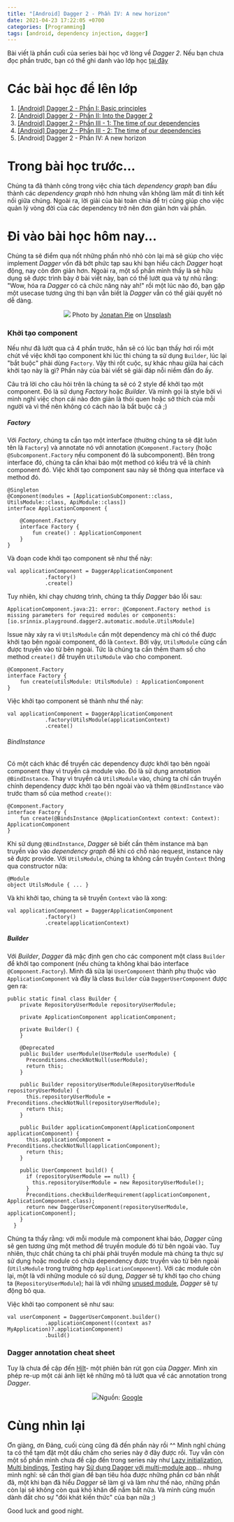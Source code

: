 ```yaml
---
title: "[Android] Dagger 2 - Phần IV: A new horizon"
date: 2021-04-23 17:22:05 +0700
categories: [Programming]
tags: [android, dependency injection, dagger]
---
```


Bài viết là phần cuối của series bài học vỡ lòng về *Dagger 2*. Nếu bạn chưa đọc phần trước, bạn có thể ghi danh vào lớp học [tại đây](https://kipalog.com/posts/Android--Dagger-2---Phan-I--Basic-principles)

# Các bài học để lên lớp

1. [[Android] Dagger 2 - Phần I: Basic principles](https://srinnix1395.github.io/posts/Android-Dagger2-Ph%E1%BA%A7n-I/)
2. [[Android] Dagger 2 - Phần II: Into the Dagger 2](https://srinnix1395.github.io/posts/Android-Dagger2-Ph%E1%BA%A7n-II/)
3. [[Android] Dagger 2 - Phần III - 1: The time of our dependencies](https://srinnix1395.github.io/posts/Android-Dagger-2-Ph%E1%BA%A7n-III-1/)
4. [[Android] Dagger 2 - Phần III - 2: The time of our dependencies](https://srinnix1395.github.io/posts/Android-Dagger-2-Ph%E1%BA%A7n-III-2/)
5. [Android] Dagger 2 - Phần IV: A new horizon

# Trong bài học trước...

Chúng ta đã thành công trong việc chia tách *dependency graph* ban đầu thành các *dependency graph* nhỏ hơn nhưng vẫn không làm mất đi tính kết nối giữa chúng. Ngoài ra, lời giải của bài toán chia để trị cũng giúp cho việc quản lý vòng đời của các dependency trở nên đơn giản hơn vài phần.

# Đi vào bài học hôm nay...

Chúng ta sẽ điểm qua nốt những phần nhỏ nhỏ còn lại mà sẽ giúp cho việc implement *Dagger* vốn đã bớt phức tạp sau khi bạn hiểu cách *Dagger* hoạt động, nay còn đơn giản hơn. Ngoài ra, một số phần mình thấy là sẽ hữu dụng sẽ được trình bày ở bài viết này, bạn có thể lướt qua và tự nhủ rằng: "Wow, hóa ra *Dagger* có cả chức năng này ah!" rồi một lúc nào đó, bạn gặp một usecase tương ứng thì bạn vẫn biết là *Dagger* vẫn có thể giải quyết nó dễ dàng.

<p align="center">
  <img src="https://s3-ap-southeast-1.amazonaws.com/kipalog.com/6mmrbymcd1_jonatan-pie-FOcMXBbe5rU-unsplash.jpg">
  Photo by <a href="https://unsplash.com/@r3dmax?utm_source=unsplash&utm_medium=referral&utm_content=creditCopyText">Jonatan Pie</a> on <a href="https://unsplash.com/?utm_source=unsplash&utm_medium=referral&utm_content=creditCopyText">Unsplash</a>
</p>

### Khởi tạo component

Nếu như đã lướt qua cả 4 phần trước, hẳn sẽ có lúc bạn thấy hơi rối một chút về việc khởi tạo component khi lúc thì chúng ta sử dụng `Builder`, lúc lại "bắt buộc" phải dùng `Factory`. Vậy thì rốt cuộc, sự khác nhau giữa hai cách khởi tạo này là gì? Phần này của bài viết sẽ giải đáp nỗi niềm đắn đo ấy.

Câu trả lời cho câu hỏi trên là chúng ta sẽ có 2 style để khởi tạo một component. Đó là sử dụng *Factory*  hoặc *Builder*. Và mình gọi là style bởi vì mình nghĩ việc chọn cái nào đơn giản là thói quen hoặc sở thích của mỗi người và vì thế nên không có cách nào là bắt buộc cả ;)

##### Factory

Với *Factory*, chúng ta cần tạo một interface (thường chúng ta sẽ đặt luôn tên là `Factory`) và annotate nó với annotation `@Component.Factory` (hoặc `@Subcomponent.Factory` nếu component đó là subcomponent). Bên trong interface đó, chúng ta cần khai báo một method có kiểu trả về là chính component đó. Việc khởi tạo component sau này sẽ thông qua interface và method đó.
```
@Singleton
@Component(modules = [ApplicationSubComponent::class, UtilsModule::class, ApiModule::class])
interface ApplicationComponent {

    @Component.Factory
    interface Factory {
        fun create() : ApplicationComponent
    }
}
```

Và đoạn code khởi tạo component sẽ như thế này:
```
val applicationComponent = DaggerApplicationComponent
            .factory()
            .create()
```

Tuy nhiên, khi chạy chương trình, chúng ta thấy *Dagger* báo lỗi sau:
```
ApplicationComponent.java:21: error: @Component.Factory method is missing parameters for required modules or components: [io.srinnix.playground.dagger2.automatic.module.UtilsModule]
```

Issue này xảy ra vì `UtilsModule` cần một dependency mà chỉ có thể được khởi tạo bên ngoài component, đó là `Context`. Bởi vậy, `UtilsModule` cũng cần được truyền vào từ bên ngoài. Tức là chúng ta cần thêm tham số cho method `create()` để truyền `UtilsModule` vào cho component.
```
@Component.Factory
interface Factory {
    fun create(utilsModule: UtilsModule) : ApplicationComponent
}
```

Việc khởi tạo component sẽ thành như thế này:
```
val applicationComponent = DaggerApplicationComponent
            .factory(UtilsModule(applicationContext)
            .create()
```

###### BindInstance

Có một cách khác để truyền các dependency được khởi tạo bên ngoài component thay vì truyền cả module vào. Đó là sử dụng annotation `@BindInstance`. Thay vì truyền cả `UtilsModule` vào, chúng ta chỉ cần truyền chính dependency được khởi tạo bên ngoài vào và thêm `@BindInstance` vào trước tham số của method `create()`:
```
@Component.Factory
interface Factory {
    fun create(@BindsInstance @ApplicationContext context: Context): ApplicationComponent
}
```

Khi sử dụng `@BindInstance`, *Dagger* sẽ biết cần thêm instance mà bạn truyền vào vào *dependency graph* để khi có chỗ nào request, instance này sẽ được provide. Với `UtilsModule`, chúng ta không cần truyền `Context` thông qua constructor nữa:
```
@Module
object UtilsModule { ... }
```

Và khi khởi tạo, chúng ta sẽ truyền `Context` vào là xong:
```
val applicationComponent = DaggerApplicationComponent
            .factory()
            .create(applicationContext)
```

##### Builder

Với *Builder*, *Dagger* đã mặc định gen cho các component một class `Builder` để khởi tạo component (nếu chúng ta không khai báo interface `@Component.Factory`). Mình đã sửa lại `UserComponent` thành phụ thuộc vào `ApplicationComponent` và đây là class `Builder` của `DaggerUserComponent` được gen ra:
```
public static final class Builder {
    private RepositoryUserModule repositoryUserModule;

    private ApplicationComponent applicationComponent;

    private Builder() {
    }

    @Deprecated
    public Builder userModule(UserModule userModule) {
      Preconditions.checkNotNull(userModule);
      return this;
    }

    public Builder repositoryUserModule(RepositoryUserModule repositoryUserModule) {
      this.repositoryUserModule = Preconditions.checkNotNull(repositoryUserModule);
      return this;
    }

    public Builder applicationComponent(ApplicationComponent applicationComponent) {
      this.applicationComponent = Preconditions.checkNotNull(applicationComponent);
      return this;
    }

    public UserComponent build() {
      if (repositoryUserModule == null) {
        this.repositoryUserModule = new RepositoryUserModule();
      }
      Preconditions.checkBuilderRequirement(applicationComponent, ApplicationComponent.class);
      return new DaggerUserComponent(repositoryUserModule, applicationComponent);
    }
  }
```

Chúng ta thấy rằng: với mỗi module mà component khai báo, *Dagger* cũng sẽ gen tương ứng một method để truyền module đó từ bên ngoài vào. Tuy nhiên, thực chất chúng ta chỉ phải phải truyền module mà chúng ta thực sự sử dụng hoặc module có chứa dependency được truyền vào từ bên ngoài (`UtilsModule` trong trường hợp `ApplicationComponent`). Với các module còn lại, một là với những module có sử dụng, *Dagger* sẽ tự khởi tạo cho chúng ta (`RepositoryUserModule`); hai là với những [unused module](https://dagger.dev/unused-modules), *Dagger* sẽ tự động bỏ qua.

Việc khởi tạo component sẽ như sau:
```
val userComponent = DaggerUserComponent.builder()
            .applicationComponent((context as? MyApplication)?.applicationComponent)
            .build()
```


### Dagger annotation cheat sheet

Tuy là chưa đề cập đến [Hilt](https://developer.android.com/training/dependency-injection/hilt-android)- một phiên bản rút gọn của *Dagger*. Mình xin phép re-up một cái ảnh liệt kê những mô tả lướt qua về các annotation trong *Dagger*.

<p align="center">
  <img src="https://developer.android.com/images/training/dependency-injection/hilt-cheatsheet.png">Nguồn:</a> <a href="https://developer.android.com/training/dependency-injection/hilt-cheatsheet">Google</a>
</p>

# Cùng nhìn lại

Ơn giàng, ơn Đảng, cuối cùng cũng đã đến phần này rồi ^^ Mình nghĩ chúng ta có thể tạm đặt một dấu chấm cho series này ở đây được rồi. Tuy vẫn còn một số phần mình chưa đề cập đến trong series này như [Lazy initialization](https://proandroiddev.com/deep-dive-into-dagger-lazy-7a5860cca7cc), [Multi bindings](https://dagger.dev/dev-guide/multibindings), [Testing](https://dagger.dev/dev-guide/testing) hay [Sử dụng Dagger với multi-module app](https://developer.android.com/training/dependency-injection/dagger-multi-module)... nhưng mình nghĩ: sẽ cần thời gian để bạn tiêu hóa được những phần cơ bản nhất đã, một khi bạn đã hiểu *Dagger* sẽ làm gì và làm như thế nào, những phần còn lại sẽ không còn quá khó khăn để nắm bắt nữa. Và mình cũng muốn dành đất cho sự "đói khát kiến thức" của bạn nữa ;)

Good luck and good night.
